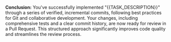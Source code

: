 **Conclusion:**
You've successfully implemented "{{TASK_DESCRIPTION}}" through a series of verified, incremental commits, following best practices for Git and collaborative development. Your changes, including comprehensive tests and a clear commit history, are now ready for review in a Pull Request. This structured approach significantly improves code quality and streamlines the review process. 